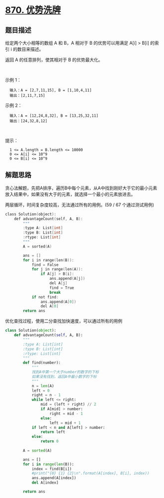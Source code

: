 # [870. 优势洗牌](https://leetcode-cn.com/problems/advantage-shuffle/)

## 题目描述

给定两个大小相等的数组 A 和 B，A 相对于 B 的优势可以用满足 A[i] > B[i] 的索引 i 的数目来描述。

返回 A 的任意排列，使其相对于 B 的优势最大化。

 

示例 1：

      输入：A = [2,7,11,15], B = [1,10,4,11]
      输出：[2,11,7,15]

示例 2：

      输入：A = [12,24,8,32], B = [13,25,32,11]
      输出：[24,32,8,12]
 

提示：

      1 <= A.length = B.length <= 10000
      0 <= A[i] <= 10^9
      0 <= B[i] <= 10^9

## 解题思路

贪心法解题，先把A排序，遍历B中每个元素，从A中找到刚好大于它的最小元素放入结果中，如果没有大于的元素，就选择一个最小的元素放进去。

两层循环，时间复杂度较高，无法通过所有的用例。(59 / 67 个通过测试用例)

```c
class Solution(object):
    def advantageCount(self, A, B):
        """
        :type A: List[int]
        :type B: List[int]
        :rtype: List[int]
        """
        A = sorted(A)

        ans = []
        for i in range(len(B)):
            find = False
            for j in range(len(A)):
                if A[j] > B[i]:
                    ans.append(A[j])
                    del A[j]
                    find = True
                    break
            if not find:
                ans.append(A[0])
                del A[0]
        return ans
```

优化查找过程，使用二分查找加快速度，可以通过所有的用例

```python
class Solution(object):
    def advantageCount(self, A, B):
        """
        :type A: List[int]
        :type B: List[int]
        :rtype: List[int]
        """
        def find(number):
            """
            找到A中第一个大于number的数字的下标
            如果没有找到，返回A中最小数字的下标
            """
            n = len(A)
            left = 0
            right = n - 1
            while left <= right:
                mid = (left + right) // 2
                if A[mid] > number:
                    right = mid - 1
                else:
                    left = mid + 1
            if left < n and A[left] > number:
                return left
            else:
                return 0
            
        A = sorted(A)

        ans = []
        for i in range(len(B)):
            index = find(B[i])
            #print("{0} {1} {2}\n".format(A[index], B[i], index))
            ans.append(A[index])
            del A[index]

        return ans
```
